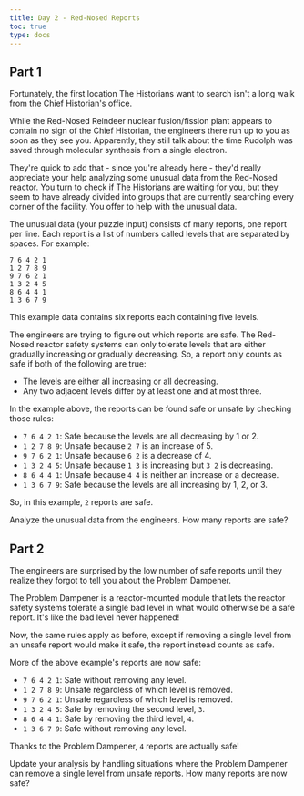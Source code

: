```yaml
---
title: Day 2 - Red-Nosed Reports
toc: true
type: docs
---
```

## Part 1

Fortunately, the first location The Historians want to search isn't a long walk from the Chief Historian's office.

While the Red-Nosed Reindeer nuclear fusion/fission plant appears to contain no sign of the Chief Historian, the engineers there run up to you as soon as they see you. Apparently, they still talk about the time Rudolph was saved through molecular synthesis from a single electron.

They're quick to add that - since you're already here - they'd really appreciate your help analyzing some unusual data from the Red-Nosed reactor. You turn to check if The Historians are waiting for you, but they seem to have already divided into groups that are currently searching every corner of the facility. You offer to help with the unusual data.

The unusual data (your puzzle input) consists of many reports, one report per line. Each report is a list of numbers called levels that are separated by spaces. For example:


```
7 6 4 2 1
1 2 7 8 9
9 7 6 2 1
1 3 2 4 5
8 6 4 4 1
1 3 6 7 9
```

This example data contains six reports each containing five levels.

The engineers are trying to figure out which reports are safe. The Red-Nosed reactor safety systems can only tolerate levels that are either gradually increasing or gradually decreasing. So, a report only counts as safe if both of the following are true:

- The levels are either all increasing or all decreasing.
- Any two adjacent levels differ by at least one and at most three.

In the example above, the reports can be found safe or unsafe by checking those rules:

- ``7 6 4 2 1``: Safe because the levels are all decreasing by 1 or 2.
- ``1 2 7 8 9``: Unsafe because ``2 7`` is an increase of 5.
- ``9 7 6 2 1``: Unsafe because ``6 2`` is a decrease of 4.
- ``1 3 2 4 5``: Unsafe because ``1 3`` is increasing but ``3 2`` is decreasing.
- ``8 6 4 4 1``: Unsafe because ``4 4`` is neither an increase or a decrease.
- ``1 3 6 7 9``: Safe because the levels are all increasing by 1, 2, or 3.


So, in this example, ``2`` reports are safe.

Analyze the unusual data from the engineers. How many reports are safe?

## Part 2

The engineers are surprised by the low number of safe reports until they realize they forgot to tell you about the Problem Dampener.

The Problem Dampener is a reactor-mounted module that lets the reactor safety systems tolerate a single bad level in what would otherwise be a safe report. It's like the bad level never happened!

Now, the same rules apply as before, except if removing a single level from an unsafe report would make it safe, the report instead counts as safe.

More of the above example's reports are now safe:

- ``7 6 4 2 1``: Safe without removing any level.
- ``1 2 7 8 9``: Unsafe regardless of which level is removed.
- ``9 7 6 2 1``: Unsafe regardless of which level is removed.
- ``1 3 2 4 5``: Safe by removing the second level, ``3``.
- ``8 6 4 4 1``: Safe by removing the third level, ``4``.
- ``1 3 6 7 9``: Safe without removing any level.

Thanks to the Problem Dampener, ``4`` reports are actually safe!

Update your analysis by handling situations where the Problem Dampener can remove a single level from unsafe reports. How many reports are now safe?
